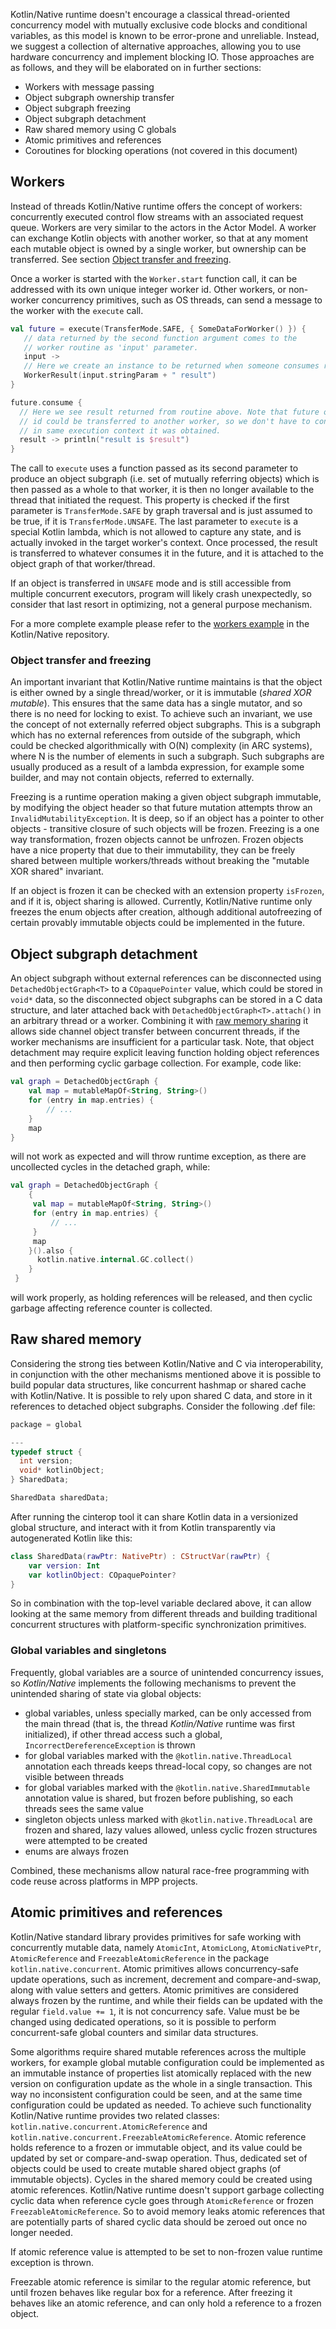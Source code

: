 [//]: # (title: Concurrency in Kotlin/Native)

Kotlin/Native runtime doesn't encourage a classical thread-oriented concurrency
model with mutually exclusive code blocks and conditional variables, as this model is
known to be error-prone and unreliable. Instead, we suggest a collection of
alternative approaches, allowing you to use hardware concurrency and implement blocking IO.
Those approaches are as follows, and they will be elaborated on in further sections:

* Workers with message passing
* Object subgraph ownership transfer
* Object subgraph freezing
* Object subgraph detachment
* Raw shared memory using C globals
* Atomic primitives and references
* Coroutines for blocking operations (not covered in this document)

## Workers

Instead of threads Kotlin/Native runtime offers the concept of workers: concurrently executed
control flow streams with an associated request queue. Workers are very similar to the actors
in the Actor Model. A worker can exchange Kotlin objects with another worker, so that at any moment
each mutable object is owned by a single worker, but ownership can be transferred.
See section [Object transfer and freezing](#object-transfer-and-freezing).

Once a worker is started with the `Worker.start` function call, it can be addressed with its own unique integer
worker id. Other workers, or non-worker concurrency primitives, such as OS threads, can send a message
to the worker with the `execute` call.

```kotlin
val future = execute(TransferMode.SAFE, { SomeDataForWorker() }) {
   // data returned by the second function argument comes to the
   // worker routine as 'input' parameter.
   input ->
   // Here we create an instance to be returned when someone consumes result future.
   WorkerResult(input.stringParam + " result")
}

future.consume {
  // Here we see result returned from routine above. Note that future object or
  // id could be transferred to another worker, so we don't have to consume future
  // in same execution context it was obtained.
  result -> println("result is $result")
}
```

The call to `execute` uses a function passed as its second parameter to produce an object subgraph
(i.e. set of mutually referring objects) which is then passed as a whole to that worker, it is then no longer
available to the thread that initiated the request. This property is checked if the first parameter
is `TransferMode.SAFE` by graph traversal and is just assumed to be true, if it is `TransferMode.UNSAFE`.
The last parameter to `execute` is a special Kotlin lambda, which is not allowed to capture any state,
and is actually invoked in the target worker's context. Once processed, the result is transferred to whatever consumes
it in the future, and it is attached to the object graph of that worker/thread.

If an object is transferred in `UNSAFE` mode and is still accessible from multiple concurrent executors,
program will likely crash unexpectedly, so consider that last resort in optimizing, not a general purpose
mechanism.

For a more complete example please refer to the [workers example](https://github.com/JetBrains/kotlin/tree/master/kotlin-native/samples/workers)
in the Kotlin/Native repository.

### Object transfer and freezing

An important invariant that Kotlin/Native runtime maintains is that the object is either owned by a single
thread/worker, or it is immutable (_shared XOR mutable_). This ensures that the same data has a single mutator,
and so there is no need for locking to exist. To achieve such an invariant, we use the concept of not externally
referred object subgraphs.
This is a subgraph which has no external references from outside of the subgraph, which could be checked
algorithmically with O(N) complexity (in ARC systems), where N is the number of elements in such a subgraph.
Such subgraphs are usually produced as a result of a lambda expression, for example some builder, and may not
contain objects, referred to externally.

Freezing is a runtime operation making a given object subgraph immutable, by modifying the object header
so that future mutation attempts throw an `InvalidMutabilityException`. It is deep, so
if an object has a pointer to other objects - transitive closure of such objects will be frozen.
Freezing is a one way transformation, frozen objects cannot be unfrozen. Frozen objects have a nice
property that due to their immutability, they can be freely shared between multiple workers/threads
without breaking the "mutable XOR shared" invariant.

If an object is frozen it can be checked with an extension property `isFrozen`, and if it is, object sharing
is allowed. Currently, Kotlin/Native runtime only freezes the enum objects after creation, although additional
autofreezing of certain provably immutable objects could be implemented in the future.

## Object subgraph detachment

An object subgraph without external references can be disconnected using `DetachedObjectGraph<T>` to
a `COpaquePointer` value, which could be stored in `void*` data, so the disconnected object subgraphs
can be stored in a C data structure, and later attached back with `DetachedObjectGraph<T>.attach()` in an arbitrary thread
or a worker. Combining it with [raw memory sharing](#raw-shared-memory) it allows side channel object transfer between
concurrent threads, if the worker mechanisms are insufficient for a particular task. Note, that object detachment
may require explicit leaving function holding object references and then performing cyclic garbage collection.
For example, code like:

```kotlin
val graph = DetachedObjectGraph {
    val map = mutableMapOf<String, String>()
    for (entry in map.entries) {
        // ...
    }
    map
}
```
 
will not work as expected and will throw runtime exception, as there are uncollected cycles in the detached graph, while:

```kotlin
val graph = DetachedObjectGraph {
    {
     val map = mutableMapOf<String, String>()
     for (entry in map.entries) {
         // ...
     }
     map
    }().also {
      kotlin.native.internal.GC.collect()
    }
 }
```

will work properly, as holding references will be released, and then cyclic garbage affecting reference counter is
collected.

## Raw shared memory

Considering the strong ties between Kotlin/Native and C via interoperability, in conjunction with the other mechanisms
mentioned above it is possible to build popular data structures, like concurrent hashmap or shared cache with
Kotlin/Native. It is possible to rely upon shared C data, and store in it references to detached object subgraphs.
Consider the following .def file:

```c
package = global

---
typedef struct {
  int version;
  void* kotlinObject;
} SharedData;

SharedData sharedData;
```

After running the cinterop tool it can share Kotlin data in a versionized global structure,
and interact with it from Kotlin transparently via autogenerated Kotlin like this:

```kotlin
class SharedData(rawPtr: NativePtr) : CStructVar(rawPtr) {
    var version: Int
    var kotlinObject: COpaquePointer?
}
```

So in combination with the top-level variable declared above, it can allow looking at the same memory from different
threads and building traditional concurrent structures with platform-specific synchronization primitives.

### Global variables and singletons

Frequently, global variables are a source of unintended concurrency issues, so _Kotlin/Native_ implements
the following mechanisms to prevent the unintended sharing of state via global objects:

* global variables, unless specially marked, can be only accessed from the main thread (that is, the thread
_Kotlin/Native_ runtime was first initialized), if other thread access such a global, `IncorrectDereferenceException` is thrown
* for global variables marked with the `@kotlin.native.ThreadLocal` annotation each threads keeps thread-local copy,
so changes are not visible between threads
* for global variables marked with the `@kotlin.native.SharedImmutable` annotation value is shared, but frozen
before publishing, so each threads sees the same value
* singleton objects unless marked with `@kotlin.native.ThreadLocal` are frozen and shared, lazy values allowed,
unless cyclic frozen structures were attempted to be created
* enums are always frozen

Combined, these mechanisms allow natural race-free programming with code reuse across platforms in MPP projects.

## Atomic primitives and references

Kotlin/Native standard library provides primitives for safe working with concurrently mutable data, namely
`AtomicInt`, `AtomicLong`, `AtomicNativePtr`, `AtomicReference` and `FreezableAtomicReference` in the package
`kotlin.native.concurrent`.
Atomic primitives allows concurrency-safe update operations, such as increment, decrement and compare-and-swap,
along with value setters and getters. Atomic primitives are considered always frozen by the runtime, and
while their fields can be updated with the regular `field.value += 1`, it is not concurrency safe.
Value must be be changed using dedicated operations, so it is possible to perform concurrent-safe
global counters and similar data structures.

Some algorithms require shared mutable references across the multiple workers, for example global mutable
configuration could be implemented as an immutable instance of properties list atomically replaced with the
new version on configuration update as the whole in a single transaction. This way no inconsistent configuration
could be seen, and at the same time configuration could be updated as needed.
To achieve such functionality Kotlin/Native runtime provides two related classes:
`kotlin.native.concurrent.AtomicReference` and `kotlin.native.concurrent.FreezableAtomicReference`.
Atomic reference holds reference to a frozen or immutable object, and its value could be updated by set
or compare-and-swap operation. Thus, dedicated set of objects could be used to create mutable shared object graphs
(of immutable objects).  Cycles in the shared memory could be created using atomic references.
Kotlin/Native runtime doesn't support garbage collecting cyclic data when reference cycle goes through
`AtomicReference` or frozen `FreezableAtomicReference`. So to avoid memory leaks atomic references
that are potentially parts of shared cyclic data should be zeroed out once no longer needed.

If atomic reference value is attempted to be set to non-frozen value runtime exception is thrown.

Freezable atomic reference is similar to the regular atomic reference, but until frozen behaves like regular box
for a reference. After freezing it behaves like an atomic reference, and can only hold a reference to a frozen object.